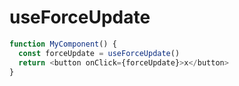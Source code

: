 # useForceUpdate

```js
function MyComponent() {
  const forceUpdate = useForceUpdate()
  return <button onClick={forceUpdate}>x</button>
}
```
